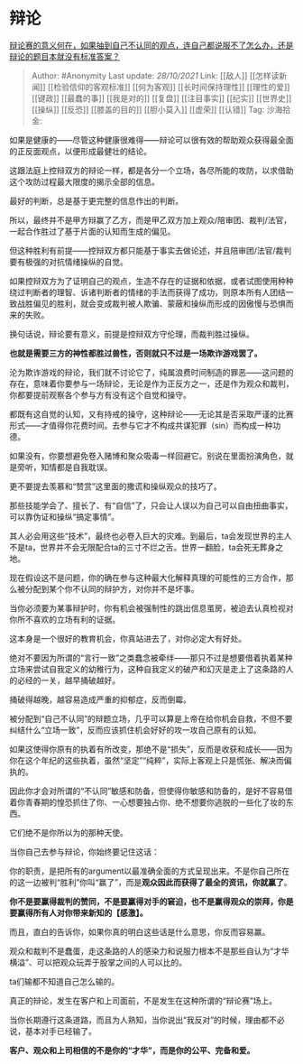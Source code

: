 # 辩论
[辩论赛的意义何在，如果抽到自己不认同的观点，连自己都说服不了怎么办，还是辩论的题目本就没有标准答案？](https://www.zhihu.com/question/491271682/answer/2192655562)

> Author: #Anonymity
> Last update: *28/10/2021*
> Link: [[敌人]] [[怎样读新闻]] [[检验信仰的客观标准]] [[何为客观]] [[长时间保持理性]] [[理性的爱]] [[键政]] [[最蠢的事]] [[我是对的]] [[复盘]] [[注目事实]] [[纪实]] [[世界史]] [[操纵]] [[反恐]] [[膝盖的目的]] [[胆小莫入]] [[虚荣]] [[认错]]
> Tag:
> 沙海拾金:

如果是健康的——尽管这种健康很难得——辩论可以很有效的帮助观众获得最全面的正反面观点，以便形成最健壮的结论。

这跟法庭上控辩双方的辩论一样，都是各分一个立场，各尽所能的攻防，以求借助这个攻防过程最大限度的揭示全部的信息。

最好的判断，总是基于更完整的信息作出的判断。

所以，最终并不是甲方辩赢了乙方，而是甲乙双方加上观众/陪审团、裁判/法官，一起合作胜过了基于片面的认知而生成的偏见。

但这种胜利有前提——控辩双方都只能基于事实去做论述，并且陪审团/法官/裁判要有极强的对抗情绪操纵的自觉。

如果控辩双方为了证明自己的观点，生造不存在的证据和依据，或者试图使用种种绕过判断者的理智、诉诸判断者的情绪的手法而获得了成功，则原本所有人团结一致战胜偏见的胜利，就会变成裁判被人欺骗、蒙蔽和操纵而形成的因傲慢与恐惧而来的失败。

换句话说，辩论要有意义，前提是控辩双方守伦理，而裁判胜过操纵。

**也就是需要三方的神性都胜过兽性，否则就只不过是一场欺诈游戏罢了。**

沦为欺诈游戏的辩论，我们就不讨论它了，纯属浪费时间制造的罪恶——这问题的存在，意味着你要参与一场辩论，无论是作为正反方之一，还是作为观众和裁判，你都要提前观察各个参与方有没有这个自觉和操守。

都既有这自觉的认知，又有持戒的操守，这种辩论——无论其是否采取严谨的比赛形式——才值得你花费时间。去参与它才不构成共谋犯罪（sin）而构成一种功德。

如果没有，你要想避免卷入赌博和聚众吸毒一样回避它。别说在里面扮演角色，就是旁听，知情都是自我耽误。

更不要提去羡慕和“赞赏”这里面的撒谎和操纵观众的技巧了。

那些技能学会了、擅长了、有“自信”了，只会让人误以为自己可以自由扭曲事实，可以靠伪证和操纵“搞定事情”。

其人必会用这些“技术”，最终也必卷入巨大的灾难。到最后，ta会发现世界的主人不是ta，世界并不会无限配合ta的三寸不烂之舌。世界一翻脸，ta会死无葬身之地。

现在假设这不是问题，你的确在参与这种最大化解释真理的可能性的三方合作，那么被分配到某个你不认同的辩护方，对你并不是坏事。

当你必须要为某事辩护时，你有机会被强制性的跳出信息茧房，被迫去认真检视对你所不喜欢的立场有利的证据。

这本身是一个很好的教育机会，你真站进去了，对你必定大有好处。

绝对不要因为所谓的“言行一致”之类蠢念被牵绊——那只不过是想要借着执着某种立场来尝试自我定义的幼稚行为，这种自我定义的破产和幻灭是走上了这条路的人的必经的一关，越早捅破越好。

捅破得越晚，越容易造成严重的抑郁症，反而倒霉。

被分配到“自己不认同”的辩题立场，几乎可以算是上帝在给你机会自救，不但不要纠结什么“立场一致”，反而应该抓住机会好好的攻一攻自己原有的认知。

如果这使得你原有的执着有所改变，那绝不是“损失”，反而是收获和成长——因为你在这个年纪的这些执着，虽然“坚定”“纯粹”，实际上客观上只是慌张、解决而偏执的。

因此你才会对所谓的“不认同”敏感和防备，但使得你敏感和防备的，是好不容易借着你青春期的惶恐抓住了你、一心想要独占你、绝不想要你逃脱的一些化了妆的东西。

它们绝不是你所以为的那种天使。

当你自己去参与辩论，你始终要记住这话：

你的职责，是把所有的argument以最准确全面的方式呈现出来。不是你自己所在的这一边被判“胜利”你叫“赢了”，而是**观众因此而获得了最全的资讯，你就赢了**。

**你不是要赢得裁判的赞同，不是要赢得对手的窘迫，也不是赢得观众的崇拜，你是要赢得所有人对你带来新知的【感激】。**

而且，直白的告诉你，如果你真的明白这些话是什么意思，你反而容易赢。

观众和裁判不是蠢蛋，走这条路的人的感染力和说服力根本不是那些自认为“才华横溢”、可以把观众玩弄于股掌之间的人可以比的。

ta们输都不知道自己怎么输的。

真正的辩论，发生在客户和上司面前，不是发生在这种所谓的“辩论赛”场上。

当你长期遵行这条道路，而且为人熟知，当你说出“我反对”的时候，理由都不必说，基本对手已经输了。

**客户、观众和上司相信的不是你的“才华”，而是你的公平、完备和爱。**

